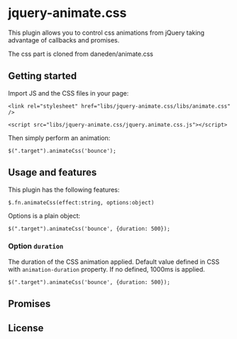 # jquery-animate.css
This plugin allows you to control css animations from jQuery taking advantage of callbacks and promises.

The css part is cloned from daneden/animate.css

## Getting started

Import JS and the CSS files in your page:

`<link rel="stylesheet" href="libs/jquery-animate.css/libs/animate.css" />`

`<script src="libs/jquery-animate.css/jquery.animate.css.js"></script>`

Then simply perform an animation:

`$(".target").animateCss('bounce');`

## Usage and features
This plugin has the following features:

`$.fn.animateCss(effect:string, options:object)`

Options is a plain object:

`$(".target").animateCss('bounce', {duration: 500});`

### Option `duration`
The duration of the CSS animation applied. Default value defined in CSS with `animation-duration` property. If no defined, 1000ms is applied.

`$(".target").animateCss('bounce', {duration: 500});`

## Promises

## License